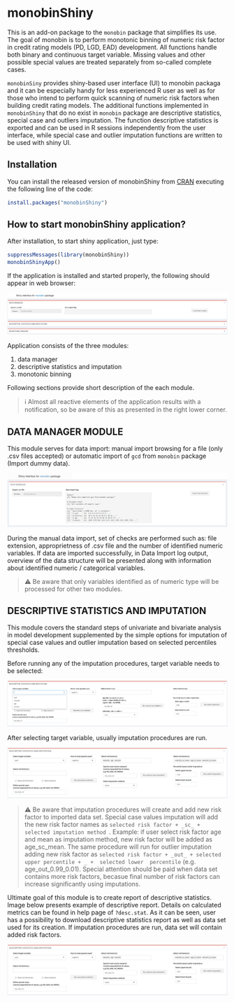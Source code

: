 # monobinShiny
This is an add-on package to the ```monobin``` package that simplifies its use. The goal of monobin is to perform monotonic binning of numeric risk factor in credit 
rating models (PD, LGD, EAD) development. All functions handle both binary and continuous target variable. Missing values and other possible special values are treated 
separately from so-called complete cases.

```monobinSiny``` provides shiny-based user interface (UI) to monobin packaga and it can be especially handy for less experienced R user as well as for those who intend to 
perform quick scanning of numeric risk factors when building credit rating models. The additional functions implemented in ```monobinShiny``` that do no exist in ```monobin``` 
package are descriptive statistics, special case and outliers imputation. The function descriptive statistics is exported and can be used in R sessions independently from the 
user interface, while special case and outlier imputation functions are written to be used with shiny UI.


## Installation

You can install the released version of monobinShiny from [CRAN](https://CRAN.R-project.org) executing the following line of the code:

``` r
install.packages("monobinShiny")
```

## How to start monobinShiny application?

After installation, to start shiny application, just type:

``` r
suppressMessages(library(monobinShiny))
monobinShinyApp()
```
If the application is installed and started properly, the following should appear in web browser:

![plot](./pics/pic00.png)

Application consists of the three modules:
1. data manager
2. descriptive statistics and imputation
3. monotonic binning

Following sections provide short description of the each module.
> :information_source: Almost all reactive elements of the application results with a notification, so be aware of this as presented in the right lower corner.

## DATA MANAGER MODULE
This module serves for data import: manual import browsing for a file (only .csv files accepted) or automatic import of ```gcd``` from ```monobin``` package (Import dummy 
data).

![plot](./pics/pic01.png)

During the manual data import, set of checks are performed such as: file extension, approprietness of .csv file and the number of identified numeric variables. 
If data are imported successfully, in Data Import log output, overview of the data structure will be presented along with information about identified numeric / categorical 
variables.


> :warning: Be aware that only variables identified as of numeric type will be processed for other two modules. 

## DESCRIPTIVE STATISTICS AND IMPUTATION
This module covers the standard steps of univariate and bivariate analysis in model development supplemented by the simple options for imputation of special case values and 
outlier imputation based on selected percentiles thresholds.

Before running any of the imputation procedures, target variable needs to be selected:

![plot](./pics/pic02.png)

After selecting target variable, usually imputation procedures are run. 

![plot](./pics/pic03.png)

> :warning: Be aware that imputation procedures will create and add new risk factor to imported data set. Special case values imputation will add the new risk factor names 
            as ```selected risk factor + _sc_ + selected imputation method ```. Example: if user select risk factor age and mean as imputation method, new risk factor will be 
            added as age_sc_mean.
            The same procedure will run for outlier imputation adding new risk factor as  ```selected risk factor + _out_ + selected upper percentile + _ +  selected lower 
            percentile``` (e.g. age_out_0.99_0.01).
            Special attention should be paid when data set contains more risk factors, becasue final number of risk factors can increase significantly using imputations.
            

Ultimate goal of this module is to create report of descriptive statistics. Image below presents example of descriptive report. Details on calculated metrics can be found in help page of ```?desc.stat```.
As it can be seen, user has a possibility to 
download descriptive statistics report as well as data set used for its creation. If imputation procedures are run, data set will contain added risk factors.

![plot](./pics/pic03.png)

